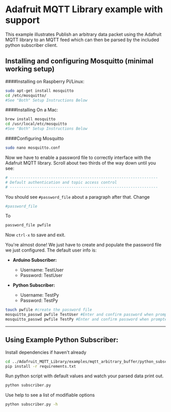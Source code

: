 # Adafruit MQTT Library example with support

This example illustrates Publish an arbitrary data packet using the Adafruit MQTT library to an MQTT feed which can then be parsed by the included python subscriber client.

## Installing and configuring Mosquitto (minimal working setup)

####Installing on Raspberry Pi/Linux:

```bash
sudo apt-get install mosquitto
cd /etc/mosquitto/
#See "Both" Setup Instructions Below
```

####Installing On a Mac:
```bash
brew install mosquitto
cd /usr/local/etc/mosquitto
#See "Both" Setup Instructions Below
```

####Configuring Mosquitto
```bash
sudo nano mosquitto.conf
```
Now we have to enable a password file to correctly interface with the Adafruit MQTT library. Scroll about two thirds of the way down until you see:

```bash
# -----------------------------------------------------------------
# Default authentication and topic access control
# -----------------------------------------------------------------
```

You should see `#password_file` about a paragraph after that.
Change

```bash
#password_file
```

To

```bash
password_file pwfile
```

Now `ctrl-x` to save and exit.

You're almost done! We just have to create and populate the password file we just configured. The default user info is:
* **Arduino Subscriber:**
    * Username: TestUser
    * Password: TestUser

* **Python Subscriber:**
    * Username: TestPy
    * Password: TestPy

```bash
touch pwfile #create the password file
mosquitto_passwd pwfile TestUser #Enter and confirm password when prompted
mosquitto_passwd pwfile TestPy #Enter and confirm password when prompted
```

---
## Using Example Python Subscriber:

Install dependencies if haven't already
```bash
cd ../Adafruit_MQTT_Library/examples/mqtt_arbitrary_buffer/python_subscriber
pip install -r requirements.txt
```

Run python script with default values and watch your parsed data print out.
```bash
python subscriber.py
```

Use help to see a list of modifiable options
```bash
python subscriber.py -h
```

